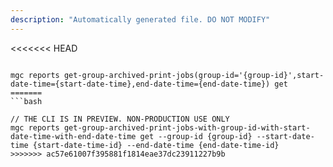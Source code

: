 ```yaml
---
description: "Automatically generated file. DO NOT MODIFY"
---
```


<<<<<<< HEAD
```cli

mgc reports get-group-archived-print-jobs(group-id='{group-id}',start-date-time={start-date-time},end-date-time={end-date-time}) get
=======
```bash

// THE CLI IS IN PREVIEW. NON-PRODUCTION USE ONLY
mgc reports get-group-archived-print-jobs-with-group-id-with-start-date-time-with-end-date-time get --group-id {group-id} --start-date-time {start-date-time-id} --end-date-time {end-date-time-id} 
>>>>>>> ac57e61007f395881f1814eae37dc23911227b9b

```